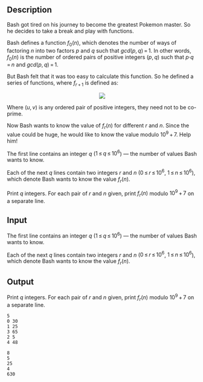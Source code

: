## Description

<div><p>Bash got tired on his journey to become the greatest Pokemon master. So he decides to take a break and play with functions.</p><p>Bash defines a function <span class="tex-span"><i>f</i><sub class="lower-index">0</sub>(<i>n</i>)</span>, which denotes the number of ways of factoring <span class="tex-span"><i>n</i></span> into two factors <span class="tex-span"><i>p</i></span> and <span class="tex-span"><i>q</i></span> such that <span class="tex-span"><i>gcd</i>(<i>p</i>, <i>q</i>) = 1</span>. In other words, <span class="tex-span"><i>f</i><sub class="lower-index">0</sub>(<i>n</i>)</span> is the number of ordered pairs of positive integers <span class="tex-span">(<i>p</i>, <i>q</i>)</span> such that <span class="tex-span"><i>p</i>·<i>q</i> = <i>n</i></span> and <span class="tex-span"><i>gcd</i>(<i>p</i>, <i>q</i>) = 1</span>.</p><p>But Bash felt that it was too easy to calculate this function. So he defined a series of functions, where <span class="tex-span"><i>f</i><sub class="lower-index"><i>r</i> + 1</sub></span> is defined as:</p><center class="tex-equation"><img align="middle" class="tex-formula" src="file://x4FdCRrw.png" style="max-width: 100.0%;max-height: 100.0%;"></center><p>Where <span class="tex-span">(<i>u</i>, <i>v</i>)</span> is any ordered pair of positive integers, they need not to be co-prime.</p><p>Now Bash wants to know the value of <span class="tex-span"><i>f</i><sub class="lower-index"><i>r</i></sub>(<i>n</i>)</span> for different <span class="tex-span"><i>r</i></span> and <span class="tex-span"><i>n</i></span>. Since the value could be huge, he would like to know the value modulo <span class="tex-span">10<sup class="upper-index">9</sup> + 7</span>. Help him!</p></div><div class="input-specification"><p>The first line contains an integer <span class="tex-span"><i>q</i></span> (<span class="tex-span">1 ≤ <i>q</i> ≤ 10<sup class="upper-index">6</sup></span>)&nbsp;— the number of values Bash wants to know.</p><p>Each of the next <span class="tex-span"><i>q</i></span> lines contain two integers <span class="tex-span"><i>r</i></span> and <span class="tex-span"><i>n</i></span> (<span class="tex-span">0 ≤ <i>r</i> ≤ 10<sup class="upper-index">6</sup></span>, <span class="tex-span">1 ≤ <i>n</i> ≤ 10<sup class="upper-index">6</sup></span>), which denote Bash wants to know the value <span class="tex-span"><i>f</i><sub class="lower-index"><i>r</i></sub>(<i>n</i>)</span>.</p></div><div class="output-specification"><p>Print <span class="tex-span"><i>q</i></span> integers. For each pair of <span class="tex-span"><i>r</i></span> and <span class="tex-span"><i>n</i></span> given, print <span class="tex-span"><i>f</i><sub class="lower-index"><i>r</i></sub>(<i>n</i>)</span> modulo <span class="tex-span">10<sup class="upper-index">9</sup> + 7</span> on a separate line.</p></div>

## Input

<p>The first line contains an integer <span class="tex-span"><i>q</i></span> (<span class="tex-span">1 ≤ <i>q</i> ≤ 10<sup class="upper-index">6</sup></span>)&nbsp;— the number of values Bash wants to know.</p><p>Each of the next <span class="tex-span"><i>q</i></span> lines contain two integers <span class="tex-span"><i>r</i></span> and <span class="tex-span"><i>n</i></span> (<span class="tex-span">0 ≤ <i>r</i> ≤ 10<sup class="upper-index">6</sup></span>, <span class="tex-span">1 ≤ <i>n</i> ≤ 10<sup class="upper-index">6</sup></span>), which denote Bash wants to know the value <span class="tex-span"><i>f</i><sub class="lower-index"><i>r</i></sub>(<i>n</i>)</span>.</p>

## Output

<p>Print <span class="tex-span"><i>q</i></span> integers. For each pair of <span class="tex-span"><i>r</i></span> and <span class="tex-span"><i>n</i></span> given, print <span class="tex-span"><i>f</i><sub class="lower-index"><i>r</i></sub>(<i>n</i>)</span> modulo <span class="tex-span">10<sup class="upper-index">9</sup> + 7</span> on a separate line.</p>





```input1
5
0 30
1 25
3 65
2 5
4 48

```




```output1
8
5
25
4
630

```


